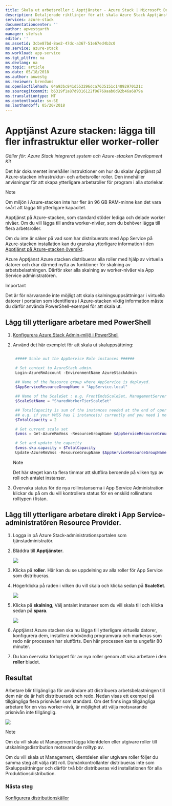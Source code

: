 ```yaml
---
title: Skala ut arbetsroller i Apptjänster - Azure Stack | Microsoft Docs
description: Detaljerade riktlinjer för att skala Azure Stack Apptjänster
services: azure-stack
documentationcenter: ''
author: apwestgarth
manager: stefsch
editor: ''
ms.assetid: 3cbe87bd-8ae2-47dc-a367-51e67ed4b3c0
ms.service: azure-stack
ms.workload: app-service
ms.tgt_pltfrm: na
ms.devlang: na
ms.topic: article
ms.date: 05/18/2018
ms.author: anwestg
ms.reviewer: brenduns
ms.openlocfilehash: 04a93bc841d553296dca7635151c14892970121c
ms.sourcegitcommit: b6319f1a87d9316122f96769aab0d92b46a6879a
ms.translationtype: MT
ms.contentlocale: sv-SE
ms.lasthandoff: 05/20/2018
---
```

# <a name="app-service-on-azure-stack-add-more-infrastructure-or-worker-roles"></a>Apptjänst Azure stacken: lägga till fler infrastruktur eller worker-roller

*Gäller för: Azure Stack integrerat system och Azure-stacken Development Kit*  

Det här dokumentet innehåller instruktioner om hur du skalar Apptjänst på Azure-stacken infrastruktur- och arbetsroller roller. Den innehåller anvisningar för att skapa ytterligare arbetsroller för program i alla storlekar.

> [!NOTE]
> Om miljön i Azure-stacken inte har fler än 96 GB RAM-minne kan det vara svårt att lägga till ytterligare kapacitet.

Apptjänst på Azure-stacken, som standard stöder lediga och delade worker nivåer. Om du vill lägga till andra worker-nivåer, som du behöver lägga till flera arbetsroller.

Om du inte är säker på vad som har distribuerats med App Service på Azure-stacken installation kan du granska ytterligare information i den [Apptjänst på Azure-stacken översikt](azure-stack-app-service-overview.md).

Azure Apptjänst Azure stacken distribuerar alla roller med hjälp av virtuella datorer och drar därmed nytta av funktioner för skalning av arbetsbelastningen. Därför sker alla skalning av worker-nivåer via App Service administratören.

> [!IMPORTANT]
> Det är för närvarande inte möjligt att skala skalningsuppsättningar i virtuella datorer i portalen som identifieras i Azure-stacken viktig information måste du därför använda PowerShell-exempel för att skala ut.
>
>

## <a name="add-additional-workers-with-powershell"></a>Lägg till ytterligare arbetare med PowerShell

1. [Konfigurera Azure Stack Admin-miljö i PowerShell](azure-stack-powershell-configure-admin.md)

2. Använd det här exemplet för att skala ut skaluppsättning:
   ```powershell
   
    ##### Scale out the AppService Role instances ######
   
    # Set context to AzureStack admin.
    Login-AzureRmAccount -EnvironmentName AzureStackAdmin
                                                 
    ## Name of the Resource group where AppService is deployed.
    $AppServiceResourceGroupName = "AppService.local"

    ## Name of the ScaleSet : e.g. FrontEndsScaleSet, ManagementServersScaleSet, PublishersScaleSet , LargeWorkerTierScaleSet,      MediumWorkerTierScaleSet, SmallWorkerTierScaleSet, SharedWorkerTierScaleSet
    $ScaleSetName = "SharedWorkerTierScaleSet"

    ## TotalCapacity is sum of the instances needed at the end of operation. 
    ## e.g. if your VMSS has 1 instance(s) currently and you need 1 more the TotalCapacity should be set to 2
    $TotalCapacity = 2  

    # Get current scale set
    $vmss = Get-AzureRmVmss -ResourceGroupName $AppServiceResourceGroupName -VMScaleSetName $ScaleSetName

    # Set and update the capacity
    $vmss.sku.capacity = $TotalCapacity
    Update-AzureRmVmss -ResourceGroupName $AppServiceResourceGroupName -Name $ScaleSetName -VirtualMachineScaleSet $vmss 
   ```    

   > [!NOTE]
   > Det här steget kan ta flera timmar att slutföra beroende på vilken typ av roll och antalet instanser.
   >
   >

3. Övervaka status för de nya rollinstanserna i App Service Administration klickar du på om du vill kontrollera status för en enskild rollinstans rolltypen i listan.

## <a name="add-additional-workers-directly-within-the-app-service-resource-provider-admin"></a>Lägg till ytterligare arbetare direkt i App Service-administratören Resource Provider.

1. Logga in på Azure Stack-administrationsportalen som tjänstadministratör.

2. Bläddra till **Apptjänster**.

    ![](media/azure-stack-app-service-add-worker-roles/image01.png)

3. Klicka på **roller**. Här kan du se uppdelning av alla roller för App Service som distribueras.

4. Högerklicka på raden i vilken du vill skala och klicka sedan på **ScaleSet**.

    ![](media/azure-stack-app-service-add-worker-roles/image02.png)

5. Klicka på **skalning**, Välj antalet instanser som du vill skala till och klicka sedan på **spara**.

    ![](media/azure-stack-app-service-add-worker-roles/image03.png)

6. Apptjänst Azure stacken ska nu lägga till ytterligare virtuella datorer, konfigurera dem, installera nödvändig programvara och markeras som redo när processen har slutförts. Den här processen kan ta ungefär 80 minuter.

7. Du kan övervaka förloppet för av nya roller genom att visa arbetare i den **roller** bladet.

## <a name="result"></a>Resultat

Arbetare blir tillgängliga för användare att distribuera arbetsbelastningen till dem när de är helt distribuerade och redo. Nedan visas ett exempel på tillgängliga flera prisnivåer som standard. Om det finns inga tillgängliga arbetare för en viss worker-nivå, är möjlighet att välja motsvarande prisnivån inte tillgänglig.

![](media/azure-stack-app-service-add-worker-roles/image04.png)

>[!NOTE]
> Om du vill skala ut Management lägga klientdelen eller utgivare roller till utskalningsdistribution motsvarande rolltyp av. 
>
>

Om du vill skala ut Management, klientdelen eller utgivare roller följer du samma steg att välja rätt roll. Domänkontrollanter distribueras inte som Skaluppsättningar och därför två bör distribueras vid installationen för alla Produktionsdistribution.

### <a name="next-steps"></a>Nästa steg

[Konfigurera distributionskällor](azure-stack-app-service-configure-deployment-sources.md)
